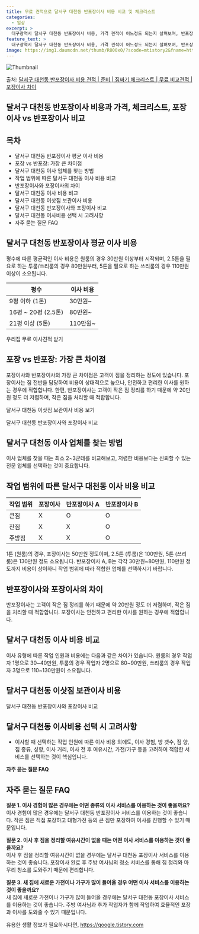 ```yaml
---
title: 무료 견적으로 달서구 대천동 반포장이사 비용 비교 및 체크리스트
categories:
  - 일상
excerpt: >
  대구광역시 달서구 대천동 반포장이사 비용, 가격 견적이 어느정도 되는지 살펴보며, 반포장이사를 준비함에 있어 짐싸기 준비 체크리스트가 무엇인지 보겠습니다. 마지막으로 포장이사와 차이점을 통해 무료 비교견적으로 어떤 것이 더 합리적인 선택인지 공유 드립니다.달서구 대천동 포장이사 견적 샘플 보기 👈 클릭달서구 대천동 포장이사 가격 살펴보기 👈 클릭달서구 대천동 반포장이사 평균 이사 비용평수달서구 대천동 평균 이사 비용원룸 이사9평 이하 (1톤)30만원~투룸/쓰리룸 이사16평 ~ 20평 (2.5톤)80만원~쓰리룸 이사21평 (5톤) ~110만원~우리집 무료 이사견적 받기 👈 클릭포장 vs 반포장: 가장 큰 차이점포장이사는 이사 전반을 담당하며, 가격대는 1톤 50만원, 2.5톤 100만원, 5톤 130..
feature_text: >
  대구광역시 달서구 대천동 반포장이사 비용, 가격 견적이 어느정도 되는지 살펴보며, 반포장이사를 준비함에 있어 짐싸기 준비 체크리스트가 무엇인지 보겠습니다. 마지막으로 포장이사와 차이점을 통해 무료 비교견적으로 어떤 것이 더 합리적인 선택인지 공유 드립니다.달서구 대천동 포장이사 견적 샘플 보기 👈 클릭달서구 대천동 포장이사 가격 살펴보기 👈 클릭달서구 대천동 반포장이사 평균 이사 비용평수달서구 대천동 평균 이사 비용원룸 이사9평 이하 (1톤)30만원~투룸/쓰리룸 이사16평 ~ 20평 (2.5톤)80만원~쓰리룸 이사21평 (5톤) ~110만원~우리집 무료 이사견적 받기 👈 클릭포장 vs 반포장: 가장 큰 차이점포장이사는 이사 전반을 담당하며, 가격대는 1톤 50만원, 2.5톤 100만원, 5톤 130..
image: https://img1.daumcdn.net/thumb/R800x0/?scode=mtistory2&fname=https%3A%2F%2Fblog.kakaocdn.net%2Fdn%2FWWYVA%2FbtsHbu0nWT9%2FMKhaVi5zNXdoTe6d68epTK%2Fimg.webp
---
```


![Thumbnail](https://img1.daumcdn.net/thumb/R800x0/?scode=mtistory2&fname=https%3A%2F%2Fblog.kakaocdn.net%2Fdn%2FWWYVA%2FbtsHbu0nWT9%2FMKhaVi5zNXdoTe6d68epTK%2Fimg.webp)

<p>출처: <a href="https://qoogle.tistory.com/9581" rel="dofollow">달서구 대천동 반포장이사 비용 견적 | 준비 | 짐싸기 체크리스트 | 무료 비교견적 | 포장이사 차이</a> </p>

## 달서구 대천동 반포장이사 비용과 가격, 체크리스트, 포장이사 vs 반포장이사 비교

## 목차

  * 달서구 대천동 반포장이사 평균 이사 비용
  * 포장 vs 반포장: 가장 큰 차이점
  * 달서구 대천동 이사 업체를 찾는 방법
  * 작업 범위에 따른 달서구 대천동 이사 비용 비교
  * 반포장이사와 포장이사의 차이
  * 달서구 대천동 이사 비용 비교
  * 달서구 대천동 이삿짐 보관이사 비용
  * 달서구 대천동 반포장이사와 포장이사 비교
  * 달서구 대천동 이사비용 선택 시 고려사항
  * 자주 묻는 질문 FAQ



## 달서구 대천동 반포장이사 평균 이사 비용

평수에 따른 평균적인 이사 비용은 원룸의 경우 30만원 이상부터 시작되며, 2.5톤을 필요로 하는 투룸/쓰리룸의 경우 80만원부터, 5톤을
필요로 하는 쓰리룸의 경우 110만원 이상이 소요됩니다.

**평수** | **이사 비용**  
---|---  
9평 이하 (1톤) | 30만원~  
16평 ~ 20평 (2.5톤) | 80만원~  
21평 이상 (5톤) | 110만원~  
  
우리집 무료 이사견적 받기



## 포장 vs 반포장: 가장 큰 차이점

포장이사와 반포장이사의 가장 큰 차이점은 고객이 짐을 정리하는 정도에 있습니다. 포장이사는 짐 전반을 담당하여 비용이 상대적으로 높으나,
안전하고 편리한 이사를 원하는 경우에 적합합니다. 한편, 반포장이사는 고객이 작은 짐 정리를 하기 때문에 약 20만원 정도 더 저렴하며,
작은 짐을 처리할 때 적합합니다.

달서구 대천동 이삿짐 보관이사 비용 보기

달서구 대천동 반포장이사와 포장이사 비교



## 달서구 대천동 이사 업체를 찾는 방법

이사 업체를 찾을 때는 최소 2~3군데를 비교해보고, 저렴한 비용보다는 신뢰할 수 있는 전문 업체를 선택하는 것이 중요합니다.



## 작업 범위에 따른 달서구 대천동 이사 비용 비교

**작업 범위** | **포장이사** | **반포장이사 A** | **반포장이사 B**  
---|---|---|---  
큰짐 | X | O | O  
잔짐 | X | X | O  
주방짐 | X | X | O  
  
1톤 (원룸)의 경우, 포장이사는 50만원 정도이며, 2.5톤 (투룸)은 100만원, 5톤 (쓰리룸)은 130만원 정도 소요됩니다.
반포장이사 A, B는 각각 30만원~80만원, 110만원 정도까지 비용이 상이하니 작업 범위에 따라 적합한 업체를 선택하시기 바랍니다.



## 반포장이사와 포장이사의 차이

반포장이사는 고객이 작은 짐 정리를 하기 때문에 약 20만원 정도 더 저렴하며, 작은 짐을 처리할 때 적합합니다. 포장이사는 안전하고 편리한
이사를 원하는 경우에 적합합니다.



## 달서구 대천동 이사 비용 비교

이사 유형에 따른 작업 인원과 비용에는 다음과 같은 차이가 있습니다. 원룸의 경우 작업자 1명으로 30~40만원, 투룸의 경우 작업자
2명으로 80~90만원, 쓰리룸의 경우 작업자 3명으로 110~130만원이 소요됩니다.



## 달서구 대천동 이삿짐 보관이사 비용

달서구 대천동 반포장이사와 포장이사 비교



## 달서구 대천동 이사비용 선택 시 고려사항

  * 이사할 때 선택하는 작업 인원에 따른 이사 비용 외에도, 이사 경험, 방 갯수, 짐 양, 짐 종류, 성향, 이사 거리, 이사 전 후 여유시간, 가전/가구 등을 고려하여 적합한 서비스를 선택하는 것이 핵심입니다.

**자주 묻는 질문 FAQ**



## 자주 묻는 질문 FAQ

**질문 1. 이사 경험이 많은 경우에는 어떤 종류의 이사 서비스를 이용하는 것이 좋을까요?**  
이사 경험이 많은 경우에는 달서구 대천동 반포장이사 서비스를 이용하는 것이 좋습니다. 작은 짐은 직접 포장하고 대형가전 등의 큰 짐만
포장하여 이사를 진행할 수 있기 때문입니다.

**질문 2. 이사 후 짐을 정리할 여유시간이 없을 때는 어떤 이사 서비스를 이용하는 것이 좋을까요?**  
이사 후 짐을 정리할 여유시간이 없을 경우에는 달서구 대천동 포장이사 서비스를 이용하는 것이 좋습니다. 포장이사 완료 후 주방 여사님의 청소
서비스를 통해 짐 정리와 마무리 청소를 도와주기 때문에 편리합니다.

**질문 3. 새 집에 새로운 가전이나 가구가 많이 들어올 경우 어떤 이사 서비스를 이용하는 것이 좋을까요?**  
새 집에 새로운 가전이나 가구가 많이 들어올 경우에는 달서구 대천동 포장이사 서비스를 이용하는 것이 좋습니다. 주방 여사님과 추가 작업자가
함께 작업하여 효율적인 포장과 이사를 도와줄 수 있기 때문입니다.



 

유용한 생활 정보가 필요하시다면, <a href="https://qoogle.tistory.com" rel="dofollow">https://qoogle.tistory.com</a>


